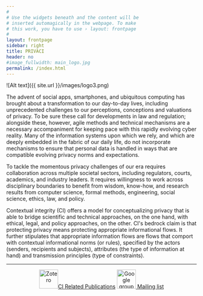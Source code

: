 ```yaml
---
#
# Use the widgets beneath and the content will be
# inserted automagically in the webpage. To make
# this work, you have to use › layout: frontpage
#
layout: frontpage
sidebar: right
title: PRIVACI
header: no
#image_fullwidth: main_logo.jpg
permalink: /index.html
---
```

<p/>
![Alt text]({{ site.url }}/images/logo3.png)


The advent of social apps, smartphones, and ubiquitous computing has brought about a transformation to our day-to-day lives, including unprecedented challenges to our perceptions, conceptions and valuations of privacy. To be sure these call for developments in law and regulation;  alongside these, however, agile methods and technical mechanisms are a necessary accompaniment for keeping pace with this rapidly evolving cyber reality. Many of the information systems upon which we rely, and which are deeply embedded in the fabric of our daily life, do not incorporate mechanisms to ensure that personal data is handled in ways that are compatible evolving privacy norms and expectations. 

To tackle the momentous privacy challenges of our era requires collaboration across multiple societal sectors, including regulators, courts, academics, and industry leaders. It requires willingness to work across disciplinary boundaries to benefit from wisdom, know-how, and research results from computer science, formal methods, engineering, social science, ethics, law, and policy.  

 Contextual integrity (CI) offers a model for conceptualizing privacy that is able to bridge scientific and technical approaches, on the one hand, with ethical, legal, and policy approaches, on the other. CI's bedrock claim is that protecting privacy means protecting appropriate informational flows. It further stipulates that appropriate information flows are flows that comport with contextual informational norms (or rules), specified by the actors (senders, recipients and subjects), attributes (the type of information at hand) and transmission principles (type of constraints).


<hr/>
<center>
<a href="https://www.zotero.org/groups/2228317/privaci"> <img src="{{ site.url }}/images/zotero-logo.jpg"  alt="Zotero" style="height: 50px;"/>CI Related Publications</a> <a href="https://groups.google.com/forum/#!forum/privaci-research"><img src="{{site.url }}/images/google-groups.png" alt="Google group" style="height: 50px;" /> Mailing list</a>
</center>
<!-- ## Join the [PrivaCI mailing list]() and check out the recent CI related publications on the [Zotero group repository]().--> 

